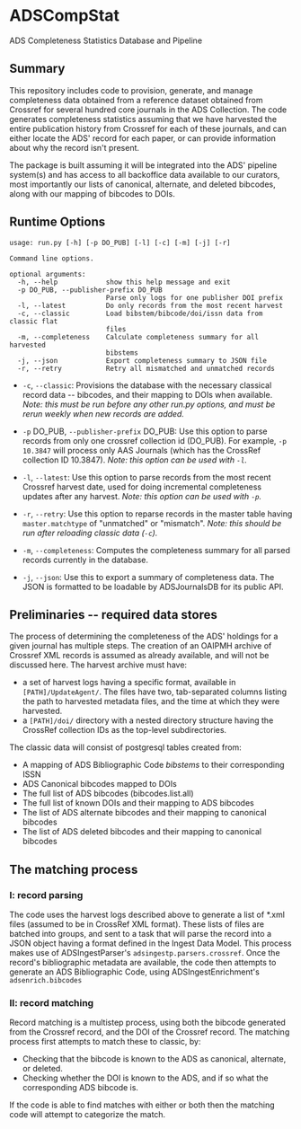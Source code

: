 # ADSCompStat
ADS Completeness Statistics Database and Pipeline

## Summary

This repository includes code to provision, generate, and manage completeness
data obtained from a reference dataset obtained from Crossref for several
hundred core journals in the ADS Collection.  The code generates completeness
statistics assuming that we have harvested the entire publication history
from Crossref for each of these journals, and can either locate the ADS'
record for each paper, or can provide information about why the record
isn't present.

The package is built assuming it will be integrated into the ADS' pipeline
system(s) and has access to all backoffice data available to our curators,
most importantly our lists of canonical, alternate, and deleted bibcodes,
along with our mapping of bibcodes to DOIs.

## Runtime Options

```
usage: run.py [-h] [-p DO_PUB] [-l] [-c] [-m] [-j] [-r]

Command line options.

optional arguments:
  -h, --help            show this help message and exit
  -p DO_PUB, --publisher-prefix DO_PUB
                        Parse only logs for one publisher DOI prefix
  -l, --latest          Do only records from the most recent harvest
  -c, --classic         Load bibstem/bibcode/doi/issn data from classic flat
                        files
  -m, --completeness    Calculate completeness summary for all harvested
                        bibstems
  -j, --json            Export completeness summary to JSON file
  -r, --retry           Retry all mismatched and unmatched records
```

- `-c`, `--classic`: Provisions the database with the necessary classical record data -- bibcodes, and their mapping to DOIs when available. *Note: this must be run before any other run.py options, and must be rerun weekly when new records are added.*

- `-p` DO_PUB, `--publisher-prefix` DO_PUB: Use this option to parse records from only one crossref collection id (DO_PUB).  For example, `-p 10.3847` will process only AAS Journals (which has the CrossRef collection ID 10.3847). *Note: this option can be used with `-l`.*

- `-l`, `--latest`: Use this option to parse records from the most recent Crossref harvest date, used for doing incremental completeness updates after any harvest. *Note: this option can be used with `-p`.*

- `-r`, `--retry`: Use this option to reparse records in the master table having `master.matchtype` of "unmatched" or "mismatch". *Note: this should be run after reloading classic data (`-c`).*

- `-m`, `--completeness`: Computes the completeness summary for all parsed records currently in the database.

- `-j`, `--json`: Use this to export a summary of completeness data.  The JSON is formatted to be loadable by ADSJournalsDB for its public API.

## Preliminaries -- required data stores

The process of determining the completeness of the ADS' holdings for a given
journal has multiple steps.  The creation of an OAIPMH archive of Crossref XML
records is assumed as already available, and will not be discussed here.
The harvest archive must have:
- a set of harvest logs having a specific format, available in `[PATH]/UpdateAgent/`.  The files have two, tab-separated columns listing the path to harvested metadata files, and the time at which they were harvested.
- a `[PATH]/doi/` directory with a nested directory structure having the CrossRef collection IDs as the top-level subdirectories.

The classic data will consist of postgresql tables created from:
- A mapping of ADS Bibliographic Code *bibstems* to their corresponding ISSN
- ADS Canonical bibcodes mapped to DOIs
- The full list of ADS bibcodes (bibcodes.list.all)
- The full list of known DOIs and their mapping to ADS bibcodes
- The list of ADS alternate bibcodes and their mapping to canonical bibcodes
- The list of ADS deleted bibcodes and their mapping to canonical bibcodes

## The matching process

### I: record parsing
The code uses the harvest logs described above to generate a list of \*.xml files (assumed to be in CrossRef XML format).  These lists of files are batched into groups, and sent to a task that will parse the record into a JSON object having a format defined in the Ingest Data Model.  This process makes use of ADSIngestParser's `adsingestp.parsers.crossref`.  Once the record's bibliographic metadata are available, the code then attempts to generate an ADS Bibliographic Code, using ADSIngestEnrichment's `adsenrich.bibcodes`

### II: record matching
Record matching is a multistep process, using both the bibcode generated from the Crossref record, and the DOI of the Crossref record.  The matching process first attempts to match these to classic, by:
- Checking that the bibcode is known to the ADS as canonical, alternate, or deleted.
- Checking whether the DOI is known to the ADS, and if so what the corresponding ADS bibcode is.

If the code is able to find matches with either or both then the matching code
will attempt to categorize the match.
